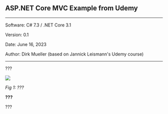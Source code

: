 ## ASP.NET Core MVC Example from Udemy
***********************************************************************
Software:		C# 7.3 / .NET Core 3.1

Version:    	0.1

Date: 			June 16, 2023

Author:			Dirk Mueller (based on Jannick Leismann's Udemy course)
***********************************************************************
???

![](https://github.com/DirkMueller8/QuadEqWithInputVal/blob/master/x.png)
 
*Fig 1: ???*

**???**

???